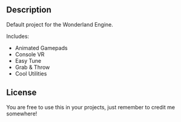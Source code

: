 
## Description

Default project for the Wonderland Engine.

Includes:
  - Animated Gamepads
  - Console VR
  - Easy Tune
  - Grab & Throw
  - Cool Utilities

## License
You are free to use this in your projects, just remember to credit me somewhere!
